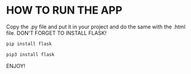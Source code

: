 # HOW TO RUN THE APP

Copy the .py file and put it in your project and do the same with the .html file.
DON'T FORGET TO INSTALL FLASK!
```bash
pip install flask
```
```bash
pip3 install flask
```


ENJOY!
